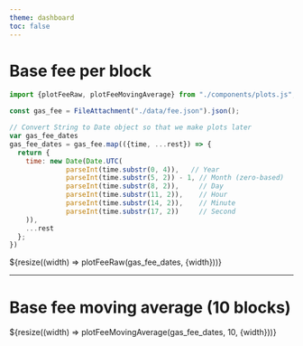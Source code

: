 ```yaml
---
theme: dashboard
toc: false
---
```


# Base fee per block

```js
import {plotFeeRaw, plotFeeMovingAverage} from "./components/plots.js";
```

```js
const gas_fee = FileAttachment("./data/fee.json").json();
```

```js
// Convert String to Date object so that we make plots later
var gas_fee_dates
gas_fee_dates = gas_fee.map(({time, ...rest}) => {
  return {
    time: new Date(Date.UTC(
              parseInt(time.substr(0, 4)),   // Year
              parseInt(time.substr(5, 2)) - 1, // Month (zero-based)
              parseInt(time.substr(8, 2)),     // Day
              parseInt(time.substr(11, 2)),    // Hour
              parseInt(time.substr(14, 2)),    // Minute
              parseInt(time.substr(17, 2))     // Second
    )),
    ...rest
  };
})
```

<div class="grid grid-cols-1">
    <div class="card">${resize((width) => plotFeeRaw(gas_fee_dates, {width}))} </div>
</div>

---

# Base fee moving average (10 blocks)

<div class="grid grid-cols-1">
    <div class="card">${resize((width) => plotFeeMovingAverage(gas_fee_dates, 10, {width}))} </div>
</div>